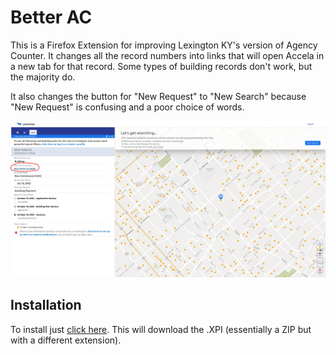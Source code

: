 # Better AC

This is a Firefox Extension for improving Lexington KY's version of Agency Counter.
It changes all the record numbers into links that will open Accela in a new tab for
that record. Some types of building records don't work, but the majority do.

It also changes the button for "New Request" to "New Search" because "New Request"
is confusing and a poor choice of words.

![Screenshot](/screenshot.png?raw=true "Screenshot")

## Installation

To install just [click here](/better-ac.xpi?raw=true). This will download the .XPI (essentially a ZIP but with a different extension).
